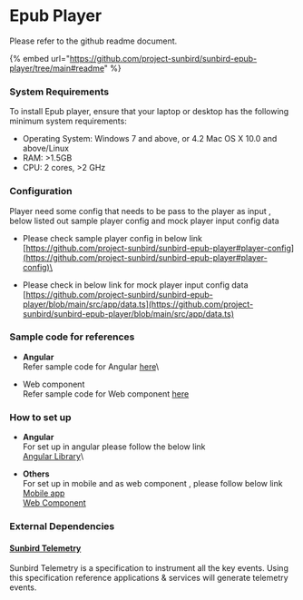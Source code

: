 # Epub Player

Please refer to the github readme document.

{% embed url="https://github.com/project-sunbird/sunbird-epub-player/tree/main#readme" %}

### System Requirements <a href="#system-requirements" id="system-requirements"></a>

To install Epub player, ensure that your laptop or desktop has the following minimum system requirements:

* Operating System: Windows 7 and above, or 4.2 Mac OS X 10.0 and above/Linux
* RAM: >1.5GB
* CPU: 2 cores, >2 GHz

### Configuration

Player need some config that needs to be pass to the player as input , below listed out sample player config and mock player input config data

* Please check sample player config in below link\
  [https://github.com/project-sunbird/sunbird-epub-player#player-config](https://github.com/project-sunbird/sunbird-epub-player#player-config)\

* Please check in below link for mock player input config data\
  [https://github.com/project-sunbird/sunbird-epub-player/blob/main/src/app/data.ts](https://github.com/project-sunbird/sunbird-epub-player/blob/main/src/app/data.ts)

### Sample code for references

* **Angular** \
  Refer sample code for Angular  [here](https://github.com/project-sunbird/sunbird-epub-player)\

* Web component \
  Refer sample code for Web component  [here](https://github.com/project-sunbird/sunbird-epub-player/blob/main/web-component/index.html)

### How to set up

* **Angular** \
  For set up in angular please follow the below link\
  [Angular Library](https://github.com/project-sunbird/sunbird-epub-player/tree/main#getting-started)\

* **Others** \
  For set up in mobile and as web component , please follow below link\
  [Mobile app](https://github.com/project-sunbird/sunbird-epub-player/tree/main#mobile-app-integration-steps)\
  [Web Component](https://github.com/project-sunbird/sunbird-epub-player/tree/main#use-as-web-components)

### External Dependencies

#### [Sunbird Telemetry](https://telemetry.sunbird.org)

Sunbird Telemetry is a specification to instrument all the key events. Using this specification reference applications & services will generate telemetry events.

####
